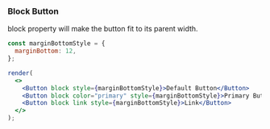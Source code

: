 ### Block Button

block property will make the button fit to its parent width.

<!--start-code-->

```jsx
const marginBottomStyle = {
  marginBottom: 12,
};

render(
  <>
    <Button block style={marginBottomStyle}>Default Button</Button>
    <Button block color="primary" style={marginBottomStyle}>Primary Button</Button>
    <Button block link style={marginBottomStyle}>Link</Button>
  </>
);
```

<!--end-code-->
